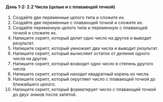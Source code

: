 #### День 1-2: 2.2 Числа (целые и с плавающей точкой)
1. Создайте две переменные целого типа и сложите их.
2. Создайте две переменные с плавающей точкой и сложите их.
3. Создайте переменную целого типа и переменную с плавающей точкой и сложите их.
4. Напишите скрипт, который делит одно число на другое и выводит результат.
5. Напишите скрипт, который умножает два числа и выводит результат.
6. Напишите скрипт, который вычисляет остаток от деления одного числа на другое.
7. Напишите скрипт, который возводит одно число в степень другого числа.
8. Напишите скрипт, который находит квадратный корень из числа.
9. Напишите скрипт, который округляет число с плавающей точкой до ближайшего целого.
10. Напишите скрипт, который форматирует число с плавающей точкой до двух знаков после запятой.
